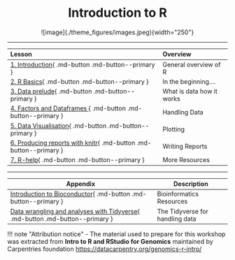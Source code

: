 </center>
<style>h1 {text-align: center;}</style>
<h1><b>Introduction to R</b></h1>
</center>



<center>
![image](./theme_figures/images.jpeg){width="250"}
</center>


* * * 


| **Lesson**                                         | **Overview** | 
|:---------------------------------------------------|:-------------|
|[1. Introduction](./00-introduction.md){ .md-button .md-button--primary } | General overview of R |
|[2. R Basics](./01-r-basics.md){ .md-button .md-button--primary } | In the beginning....|
|[3. Data prelude](./02-data-prelude.md){ .md-button .md-button--primary } | What is data how it works|
|[4. Factors and Dataframes ](./03-basics-factors-dataframes.md){ .md-button .md-button--primary } | Handling Data|
|[5. Data Visualisation](./06-data-visualization.md){ .md-button .md-button--primary } | Plotting|
|[6. Producing reports with knitr](./07-knitr-markdown.md){ .md-button .md-button--primary } | Writing Reports|
|[7. R-help](./08-r-help.md){ .md-button .md-button--primary } | More Resources|

* * * 

| **Appendix** | **Description** |
| ------------ | --------------- |
|[Introduction to Bioconductor](./appendix/04-bioconductor-vcfr.md){ .md-button .md-button--primary } | Bioinformatics Resources|
|[Data wrangling and analyses with Tidyverse](./appendix/05-dplyr.md){ .md-button .md-button--primary } | The Tidyverse for handling data|




!!! note "Attribution notice"
    - The material used to prepare for this workshop was extracted from **Intro to R and RStudio for Genomics** maintained by Carpentries foundation  https://datacarpentry.org/genomics-r-intro/